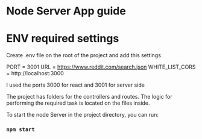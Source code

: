 # Node Server App guide

# ENV required settings
Create .env file on the root of the project and add this settings

PORT = 3001
URL = https://www.reddit.com/search.json
WHITE_LIST_CORS = http://localhost:3000

I used the ports 3000 for react and 3001 for server side

The project has folders for the controllers and routes.
The logic for performing the required task is located on the files inside.

To start the node Server in the project directory, you can run:
### `npm start`
